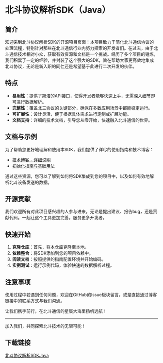 # 北斗协议解析SDK（Java）

## 简介

欢迎来到北斗协议解析SDK的开源项目页面！本项目致力于简化北斗通信协议的处理流程，特别针对那些在北斗通信行业内努力探索的开发者们。在过去，由于北斗通信技术相对小众，获取有效资源和文档是一个挑战。经历了多个项目的锤炼，我们积累了一定的经验，并封装了这个强大的SDK，旨在帮助大家更高效地集成北斗协议，无论是新入职的同仁还是希望基于此进行二次开发的伙伴。

## 特点

- **易用性**：提供了简洁的API接口，使得开发者能够快速上手，无需深入细节即可进行数据解析。
- **完整性**：覆盖北三协议的关键部分，确保在多数应用场景中都能稳定运行。
- **可扩展性**：设计灵活，便于根据具体需求进行定制或扩展功能。
- **文档支持**：详细的技术文档，引导您从零开始，快速融入北斗通信的世界。

## 文档与示例

为了帮助您更好地理解和使用本SDK，我们提供了详尽的使用指南和技术博客：

- [技术博客 - 详细说明](https://blog.csdn.net/lxt1292352578/article/details/137019548)
- [初始化指南与基础用法](https://blog.csdn.net/lxt1292352578/article/details/132060876)

通过这些资源，您可以了解到如何将SDK集成到您的项目中，以及如何有效地解析北斗设备发送的数据。

## 开源贡献

我们欢迎所有对此项目感兴趣的人参与进来，无论是提出建议、报告bug，还是贡献代码。一起让这个工具更加完善，服务更多开发者。

## 快速开始

1. **克隆仓库**：首先，将本仓库克隆至本地。
2. **依赖整合**：将SDK添加到您的项目依赖中。
3. **阅读文档**：按照提供的指南配置环境并开始编码。
4. **实例测试**：运行示例代码，体验快速的数据解析过程。

## 注意事项

使用过程中若遇到任何问题，欢迎在GitHub的Issue板块留言，或是直接通过博客链接中的联系方式与我们沟通。

让我们携手前行，在北斗通信的星辰大海里扬帆远航！

---

加入我们，共同探索北斗技术的无限可能！

## 下载链接

[北斗协议解析SDKJava](https://pan.quark.cn/s/cca63daea2bf)